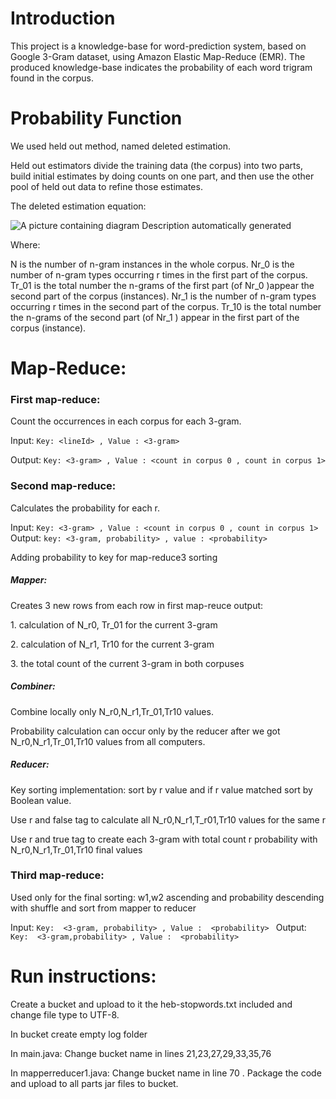 # Introduction

This project is a knowledge-base for word-prediction
system, based on Google 3-Gram dataset, using Amazon Elastic Map-Reduce (EMR). The produced knowledge-base indicates the probability of each word trigram found in the corpus.

# Probability Function

We used held out method, named deleted estimation.

Held out estimators divide the training data (the corpus) into two
parts, build initial estimates by doing counts on one part, and then use the other pool of held out data to refine those estimates.

The deleted estimation equation:

![A picture containing diagram Description automatically
generated](./images/media/image1.png)

Where:

N is the number of n-gram instances in the whole corpus.
Nr_0 is the number of n-gram types occurring r times in the first part
of the corpus.
Tr_01 is the total number the n-grams of the first part (of Nr_0 )appear the second part of the corpus (instances).
Nr_1 is the number of n-gram types occurring r times in the second part
of the corpus.
Tr_10 is the total number the n-grams of the second part (of Nr_1 )
appear in the first part of the corpus (instance).

# Map-Reduce:

### First map-reduce:

Count the occurrences in each corpus for each 3-gram.

Input:
`Key: <lineId> , Value : <3-gram>`

Output:
`Key: <3-gram> , Value : <count in corpus 0 , count in corpus 1>
`
### Second map-reduce:

Calculates the probability for each r.

Input:
`Key: <3-gram> , Value : <count in corpus 0 , count in corpus 1>
`
Output:
`key: <3-gram, probability> , value : <probability>
`

Adding probability to key for map-reduce3 sorting

#####  Mapper:

Creates 3 new rows from each row in first map-reuce output:

1\. calculation of N_r0, Tr_01 for the current 3-gram

2\. calculation of N_r1, Tr10 for the current 3-gram

3\. the total count of the current 3-gram in both corpuses

##### Combiner:

Combine locally only N_r0,N_r1,Tr_01,Tr10 values.

Probability calculation can occur only by the reducer after we got
N_r0,N_r1,Tr_01,Tr10 values from all computers.

##### Reducer:

Key sorting implementation: sort by r value and if r value matched sort
by Boolean value.

Use r and false tag to calculate all N_r0,N_r1,T_r01,Tr10 values for the
same r

Use r and true tag to create each 3-gram with total count r probability
with N_r0,N_r1,Tr_01,Tr10 final values

### Third map-reduce:

Used only for the final sorting:
w1,w2 ascending and probability descending with shuffle and sort
from mapper to reducer

Input:
`Key:  <3-gram, probability> , Value :  <probability>
`
Output:
`Key:  <3-gram,probability> , Value :  <probability>
`

# Run instructions:

Create a bucket and upload to it the heb-stopwords.txt included and
change file type to UTF-8.

In bucket create empty log folder

In main.java:
Change bucket name in lines 21,23,27,29,33,35,76 

In mapperreducer1.java:
Change bucket name in line 70 .
Package the code and upload to all parts jar files to bucket.
